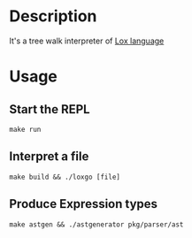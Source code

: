 # Description
It's a tree walk interpreter of [Lox language](https://craftinginterpreters.com/contents.html)
# Usage
## Start the REPL
`make run`
## Interpret a file
`make build && ./loxgo [file]`
## Produce Expression types
`make astgen && ./astgenerator pkg/parser/ast`